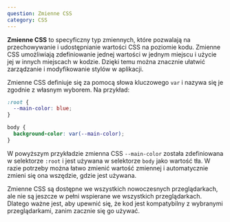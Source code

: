 ```yaml
---
question: Zmienne CSS
category: CSS
---
```


**Zmienne CSS** to specyficzny typ zmiennych, które pozwalają na przechowywanie i udostępnianie wartości CSS na poziomie kodu. 
Zmienne CSS umożliwiają zdefiniowanie jednej wartości w jednym miejscu i użycie jej w innych miejscach w kodzie. Dzięki temu można znacznie ułatwić zarządzanie i modyfikowanie stylów w aplikacji.

Zmienne CSS definiuje się za pomocą słowa kluczowego `var` i nazywa się je zgodnie z własnym wyborem. Na przykład:

```css
:root {
  --main-color: blue;
}

body {
  background-color: var(--main-color);
}
```
W powyższym przykładzie zmienna CSS `--main-color` została zdefiniowana w selektorze `:root` i jest używana w selektorze `body` jako wartość tła. W razie potrzeby można łatwo zmienić wartość zmiennej i automatycznie zmieni się ona wszędzie, gdzie jest używana.

Zmienne CSS są dostępne we wszystkich nowoczesnych przeglądarkach, ale nie są jeszcze w pełni wspierane we wszystkich przeglądarkach. Dlatego ważne jest, aby upewnić się, że kod jest kompatybilny z wybranymi przeglądarkami, zanim zacznie się go używać.